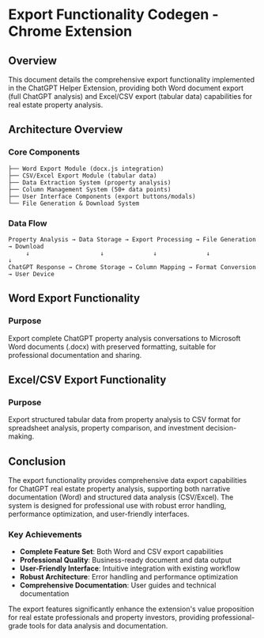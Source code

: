 # Export Functionality Codegen - Chrome Extension

## Overview
This document details the comprehensive export functionality implemented in the ChatGPT Helper Extension, providing both Word document export (full ChatGPT analysis) and Excel/CSV export (tabular data) capabilities for real estate property analysis.

## Architecture Overview

### Core Components
```
├── Word Export Module (docx.js integration)
├── CSV/Excel Export Module (tabular data)
├── Data Extraction System (property analysis)
├── Column Management System (50+ data points)
├── User Interface Components (export buttons/modals)
└── File Generation & Download System
```

### Data Flow
```
Property Analysis → Data Storage → Export Processing → File Generation → Download
     ↓                    ↓              ↓              ↓              ↓
ChatGPT Response → Chrome Storage → Column Mapping → Format Conversion → User Device
```

## Word Export Functionality

### Purpose
Export complete ChatGPT property analysis conversations to Microsoft Word documents (.docx) with preserved formatting, suitable for professional documentation and sharing.


## Excel/CSV Export Functionality

### Purpose
Export structured tabular data from property analysis to CSV format for spreadsheet analysis, property comparison, and investment decision-making.

## Conclusion

The export functionality provides comprehensive data export capabilities for ChatGPT real estate property analysis, supporting both narrative documentation (Word) and structured data analysis (CSV/Excel). The system is designed for professional use with robust error handling, performance optimization, and user-friendly interfaces.

### Key Achievements
- **Complete Feature Set**: Both Word and CSV export capabilities
- **Professional Quality**: Business-ready document and data output
- **User-Friendly Interface**: Intuitive integration with existing workflow
- **Robust Architecture**: Error handling and performance optimization
- **Comprehensive Documentation**: User guides and technical documentation

The export features significantly enhance the extension's value proposition for real estate professionals and property investors, providing professional-grade tools for data analysis and documentation.

